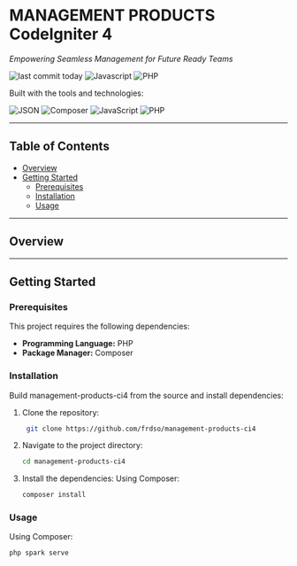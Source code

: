 # MANAGEMENT PRODUCTS CodeIgniter 4

*Empowering Seamless Management for Future Ready Teams*

![last commit today](https://img.shields.io/badge/last%20commit-today-blue) ![Javascript](https://img.shields.io/badge/javascript-60.6%25-yellow) ![PHP](https://img.shields.io/badge/PHP-purple?logo=php)

Built with the tools and technologies:

![JSON](https://img.shields.io/badge/JSON-black?logo=json) ![Composer](https://img.shields.io/badge/Composer-black?logo=composer) ![JavaScript](https://img.shields.io/badge/JavaScript-yellow?logo=javascript) ![PHP](https://img.shields.io/badge/PHP-purple?logo=php)

---

## Table of Contents

- [Overview](#overview)
- [Getting Started](#getting-started)
  - [Prerequisites](#prerequisites)
  - [Installation](#installation)
  - [Usage](#usage)

---

## Overview

---

## Getting Started

### Prerequisites

This project requires the following dependencies:

- **Programming Language:** PHP  
- **Package Manager:** Composer  

### Installation

Build management-products-ci4 from the source and install dependencies:

1. Clone the repository:
   ```bash
    git clone https://github.com/frdso/management-products-ci4
2. Navigate to the project directory:
   ```bash
   cd management-products-ci4 
3. Install the dependencies:
   Using Composer:
   ```bash
   composer install 

### Usage
  Using Composer:
   ```bash
   php spark serve
